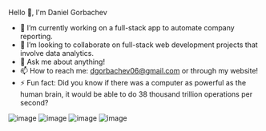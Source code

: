 Hello 👋, I'm Daniel Gorbachev

- 🔭 I’m currently working on a full-stack app to automate company reporting.
- 👯 I’m looking to collaborate on full-stack web development projects that involve data analytics.
- 💬 Ask me about anything!
- 📫 How to reach me: dgorbachev06@gmail.com or through my website!
- ⚡ Fun fact: Did you know if there was a computer as powerful as the human brain, it would be able to do 38 thousand trillion operations per second?

![image](https://github.com/user-attachments/assets/365464a4-5bcc-4f6f-8086-18fc12e70b24)  ![image](https://github.com/user-attachments/assets/8ee23d00-6209-414b-92bf-ace2f2d64f47)  ![image](https://github.com/user-attachments/assets/28962ddb-3daf-49a9-9715-ae2100d7c50b)  ![image](https://github.com/user-attachments/assets/aaa05b6e-7e50-414f-999a-a3385f39eea5)  






